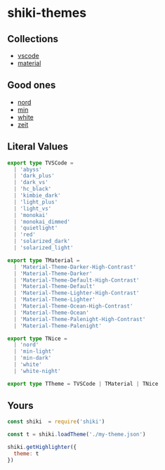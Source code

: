 # shiki-themes

## Collections

- [vscode](https://github.com/Microsoft/vscode/tree/master/extensions)
- [material](https://github.com/equinusocio/vsc-material-theme)

## Good ones

- [nord](https://github.com/arcticicestudio/nord-visual-studio-code)
- [min](https://github.com/misolori/min-theme)
- [white](https://github.com/arthurwhite/white-theme-vscode)
- [zeit](http://zeit-theme.now.sh)

## Literal Values

```ts
export type TVSCode =
  | 'abyss'
  | 'dark_plus'
  | 'dark_vs'
  | 'hc_black'
  | 'kimbie_dark'
  | 'light_plus'
  | 'light_vs'
  | 'monokai'
  | 'monokai_dimmed'
  | 'quietlight'
  | 'red'
  | 'solarized_dark'
  | 'solarized_light'

export type TMaterial =
  | 'Material-Theme-Darker-High-Contrast'
  | 'Material-Theme-Darker'
  | 'Material-Theme-Default-High-Contrast'
  | 'Material-Theme-Default'
  | 'Material-Theme-Lighter-High-Contrast'
  | 'Material-Theme-Lighter'
  | 'Material-Theme-Ocean-High-Contrast'
  | 'Material-Theme-Ocean'
  | 'Material-Theme-Palenight-High-Contrast'
  | 'Material-Theme-Palenight'

export type TNice =
  | 'nord'
  | 'min-light'
  | 'min-dark'
  | 'white'
  | 'white-night'

export type TTheme = TVSCode | TMaterial | TNice
```

## Yours

```js
const shiki  = require('shiki')

const t = shiki.loadTheme('./my-theme.json')

shiki.getHighlighter({
  theme: t
})
```